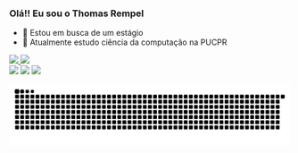### Olá!! Eu sou o Thomas Rempel


- 🔭 Estou em busca de um estágio
- 🌱 Atualmente estudo ciência da computação na PUCPR

<div>
  <a href="https://github.com/ThomasRempel">
  <img height="1600em" src="https://github-readme-stats.vercel.app/api?username=ThomasRempel&show_icons=true&theme=dark&include_all_commits=true&count_private=true"/>
  <img height="130em" src="https://github-readme-stats.vercel.app/api/top-langs/?username=ThomasRempel&layout=compact&langs_count=7&theme=dark"/>
</div>
  
  
  <div>
  <a href="https://instagram.com/thomas__rempel" target="_blank"><img src="https://img.shields.io/badge/-Instagram-%23E4405F?style=for-the-badge&logo=instagram&logoColor=white" target="_blank"></a>
  <a href = "thomasrempel03@gmail.com"><img src="https://img.shields.io/badge/-Gmail-%23333?style=for-the-badge&logo=gmail&logoColor=white" target="_blank"></a>
  <a href="https://www.linkedin.com/in/thomas-rempel-713a25209" target="_blank"><img src="https://img.shields.io/badge/-LinkedIn-%230077B5?style=for-the-badge&logo=linkedin&logoColor=white" target="_blank"></a> 
 </div>
  
  ![Snake animation](https://github.com/ThomasRempel/ThomasRempel/blob/output/github-contribution-grid-snake.svg)

